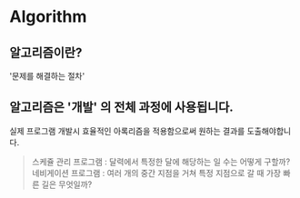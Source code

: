 # Algorithm

## 알고리즘이란?
'문제를 해결하는 절차'

## 알고리즘은 '개발' 의 전체 과정에 사용됩니다.
실제 프로그램 개발시 효율적인 아록리즘을 적용함으로써 원하는 결과를 도출해야합니다.

> 스케쥴 관리 프로그램 : 달력에서 특정한 달에 해당하는 일 수는 어떻게 구할까?
> 네비게이션 프로그램 : 여러 개의 중간 지점을 거쳐 특정 지점으로 갈 때 가장 빠른 길은 무엇일까?
